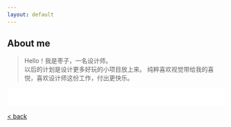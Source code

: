 ```yaml
---
layout: default
---
```


## About me
> Hello！我是枣子，一名设计师。  
> 以后的计划是设计更多好玩的小项目放上来。 
> 纯粹喜欢视觉带给我的喜悦，喜欢设计师这份工作，付出更快乐。


![bg][image-1]





[\<  back][1]

[1]:	./

[image-1]:	assets/pic/empty.png